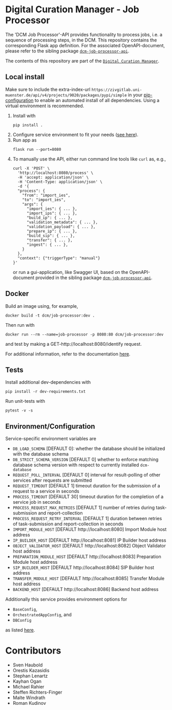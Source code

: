 # Digital Curation Manager - Job Processor

The 'DCM Job Processor'-API provides functionality to process jobs, i.e. a sequence of processing steps, in the DCM.
This repository contains the corresponding Flask app definition.
For the associated OpenAPI-document, please refer to the sibling package [`dcm-job-processor-api`](https://github.com/lzv-nrw/dcm-job-processor-api).

The contents of this repository are part of the [`Digital Curation Manager`](https://github.com/lzv-nrw/digital-curation-manager).

## Local install
Make sure to include the extra-index-url `https://zivgitlab.uni-muenster.de/api/v4/projects/9020/packages/pypi/simple` in your [pip-configuration](https://pip.pypa.io/en/stable/cli/pip_install/#finding-packages) to enable an automated install of all dependencies.
Using a virtual environment is recommended.

1. Install with
   ```
   pip install .
   ```
1. Configure service environment to fit your needs ([see here](#environmentconfiguration)).
1. Run app as
   ```
   flask run --port=8080
   ```
1. To manually use the API, either run command line tools like `curl` as, e.g.,
   ```
   curl -X 'POST' \
     'http://localhost:8080/process' \
     -H 'accept: application/json' \
     -H 'Content-Type: application/json' \
     -d '{
     "process": {
       "from": "import_ies",
       "to": "import_ies",
       "args": {
         "import_ies": { ... },
         "import_ips": { ... },
         "build_ip": { ... },
         "validation_metadata": { ... },
         "validation_payload": { ... },
         "prepare_ip": { ... },
         "build_sip": { ... },
         "transfer": { ... },
         "ingest": { ... },
       }
     },
     "context": {"triggerType": "manual"}
   }'
   ```
   or run a gui-application, like Swagger UI, based on the OpenAPI-document provided in the sibling package [`dcm-job-processor-api`](https://github.com/lzv-nrw/dcm-job-processor-api).

## Docker
Build an image using, for example,
```
docker build -t dcm/job-processor:dev .
```
Then run with
```
docker run --rm --name=job-processor -p 8080:80 dcm/job-processor:dev
```
and test by making a GET-http://localhost:8080/identify request.

For additional information, refer to the documentation [here](https://github.com/lzv-nrw/digital-curation-manager).

## Tests
Install additional dev-dependencies with
```
pip install -r dev-requirements.txt
```
Run unit-tests with
```
pytest -v -s
```

## Environment/Configuration
Service-specific environment variables are
* `DB_LOAD_SCHEMA` [DEFAULT 0]: whether the database should be initialized with the database schema
* `DB_STRICT_SCHEMA_VERSION` [DEFAULT 0] whether to enforce matching database schema version with respect to currently installed `dcm-database`
* `REQUEST_POLL_INTERVAL` [DEFAULT 0] interval for result-polling of other services after requests are submitted
* `REQUEST_TIMEOUT` [DEFAULT 1] timeout duration for the submission of a request to a service in seconds
* `PROCESS_TIMEOUT` [DEFAULT 30] timeout duration for the completion of a service job in seconds
* `PROCESS_REQUEST_MAX_RETRIES` [DEFAULT 1] number of retries during task-submission and report-collection
* `PROCESS_REQUEST_RETRY_INTERVAL` [DEFAULT 1] duration between retries of task-submission and report-collection in seconds
* `IMPORT_MODULE_HOST` [DEFAULT http://localhost:8080] Import Module host address
* `IP_BUILDER_HOST` [DEFAULT http://localhost:8081] IP Builder host address
* `OBJECT_VALIDATOR_HOST` [DEFAULT http://localhost:8082] Object Validator host address
* `PREPARATION_MODULE_HOST` [DEFAULT http://localhost:8083] Preparation Module host address
* `SIP_BUILDER_HOST` [DEFAULT http://localhost:8084] SIP Builder host address
* `TRANSFER_MODULE_HOST` [DEFAULT http://localhost:8085] Transfer Module host address
* `BACKEND_HOST` [DEFAULT http://localhost:8086] Backend host address

Additionally this service provides environment options for
* `BaseConfig`,
* `OrchestratedAppConfig`, and
* `DBConfig`

as listed [here](https://github.com/lzv-nrw/dcm-common#app-configuration).

# Contributors
* Sven Haubold
* Orestis Kazasidis
* Stephan Lenartz
* Kayhan Ogan
* Michael Rahier
* Steffen Richters-Finger
* Malte Windrath
* Roman Kudinov